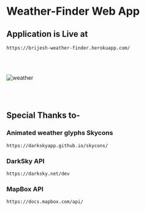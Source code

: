 # Weather-Finder Web App
## Application is Live at
```
https://brijesh-weather-finder.herokuapp.com/
```

<br>
<br>

![weather](https://user-images.githubusercontent.com/41025295/126442609-6afd8ce3-0382-4b15-a5cc-f08a850764cf.gif)

<br>
<br>


## Special Thanks to-

### Animated weather glyphs Skycons
```
https://darkskyapp.github.io/skycons/
```

### DarkSky API 
``` 
https://darksky.net/dev
```

### MapBox API
```
https://docs.mapbox.com/api/
```

